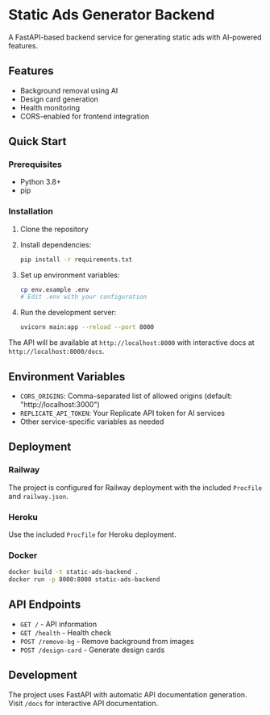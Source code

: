 # Static Ads Generator Backend

A FastAPI-based backend service for generating static ads with AI-powered features.

## Features

- Background removal using AI
- Design card generation
- Health monitoring
- CORS-enabled for frontend integration

## Quick Start

### Prerequisites

- Python 3.8+
- pip

### Installation

1. Clone the repository
2. Install dependencies:
   ```bash
   pip install -r requirements.txt
   ```

3. Set up environment variables:
   ```bash
   cp env.example .env
   # Edit .env with your configuration
   ```

4. Run the development server:
   ```bash
   uvicorn main:app --reload --port 8000
   ```

The API will be available at `http://localhost:8000` with interactive docs at `http://localhost:8000/docs`.

## Environment Variables

- `CORS_ORIGINS`: Comma-separated list of allowed origins (default: "http://localhost:3000")
- `REPLICATE_API_TOKEN`: Your Replicate API token for AI services
- Other service-specific variables as needed

## Deployment

### Railway
The project is configured for Railway deployment with the included `Procfile` and `railway.json`.

### Heroku
Use the included `Procfile` for Heroku deployment.

### Docker
```bash
docker build -t static-ads-backend .
docker run -p 8000:8000 static-ads-backend
```

## API Endpoints

- `GET /` - API information
- `GET /health` - Health check
- `POST /remove-bg` - Remove background from images
- `POST /design-card` - Generate design cards

## Development

The project uses FastAPI with automatic API documentation generation. Visit `/docs` for interactive API documentation.

